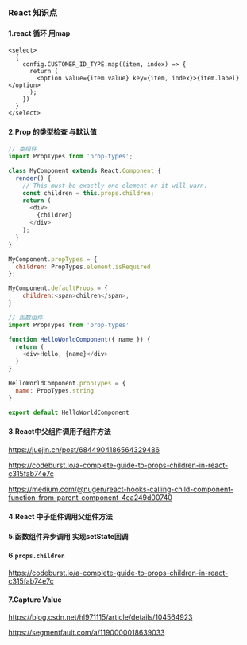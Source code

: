 ### React 知识点

#### 1.react 循环 用map 

```react
<select>
  {
    config.CUSTOMER_ID_TYPE.map((item, index) => {
      return (
      	<option value={item.value} key={item, index}>{item.label}</option>
      );
    })
  }
</select>
```

#### 2.Prop 的类型检查 与默认值

```javascript
// 类组件
import PropTypes from 'prop-types';

class MyComponent extends React.Component {
  render() {
    // This must be exactly one element or it will warn.
    const children = this.props.children;
    return (
      <div>
        {children}
      </div>
    );
  }
}

MyComponent.propTypes = {
  children: PropTypes.element.isRequired
};

MyComponent.defaultProps = {
	children:<span>chilren</span>,
}

// 函数组件
import PropTypes from 'prop-types'

function HelloWorldComponent({ name }) {
  return (
    <div>Hello, {name}</div>
  )
}

HelloWorldComponent.propTypes = {
  name: PropTypes.string
}

export default HelloWorldComponent

```

#### 3.React中父组件调用子组件方法

 https://juejin.cn/post/6844904186564329486

https://codeburst.io/a-complete-guide-to-props-children-in-react-c315fab74e7c

https://medium.com/@nugen/react-hooks-calling-child-component-function-from-parent-component-4ea249d00740

#### 4.React 中子组件调用父组件方法

#### 5.函数组件异步调用 实现setState回调

#### 6.`props.children`

https://codeburst.io/a-complete-guide-to-props-children-in-react-c315fab74e7c

#### 7.**Capture Value**

https://blog.csdn.net/hl971115/article/details/104564923

https://segmentfault.com/a/1190000018639033
